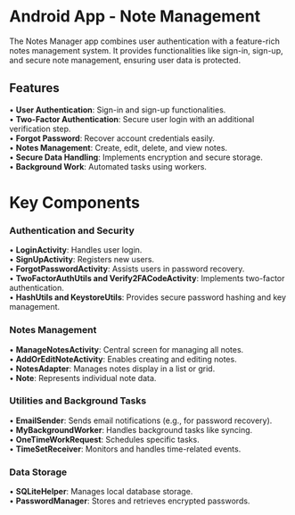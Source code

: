 
# Android App - Note Management

The Notes Manager app combines user authentication with a feature-rich notes management system. It provides functionalities like sign-in, sign-up, and secure note management, ensuring user data is protected.

## Features
• **User Authentication**: Sign-in and sign-up functionalities.  
• **Two-Factor Authentication**: Secure user login with an additional verification step.  
• **Forgot Password**: Recover account credentials easily.  
• **Notes Management**: Create, edit, delete, and view notes.  
• **Secure Data Handling**: Implements encryption and secure storage.  
• **Background Work**: Automated tasks using workers.


# Key Components
### Authentication and Security
• **LoginActivity**: Handles user login.<br>
• **SignUpActivity**: Registers new users.<br>
• **ForgotPasswordActivity**: Assists users in password recovery.<br>
• **TwoFactorAuthUtils and Verify2FACodeActivity**: Implements two-factor authentication.<br>
• **HashUtils and KeystoreUtils**: Provides secure password hashing and key management.<br>

### Notes Management
• **ManageNotesActivity**: Central screen for managing all notes.<br>
• **AddOrEditNoteActivity**: Enables creating and editing notes.<br>
• **NotesAdapter**: Manages notes display in a list or grid.<br>
• **Note**: Represents individual note data.<br>

### Utilities and Background Tasks
• **EmailSender**: Sends email notifications (e.g., for password recovery).<br>
• **MyBackgroundWorker**: Handles background tasks like syncing.<br>
• **OneTimeWorkRequest**: Schedules specific tasks.<br>
• **TimeSetReceiver**: Monitors and handles time-related events.<br>

### Data Storage
• **SQLiteHelper**: Manages local database storage.<br>
• **PasswordManager**: Stores and retrieves encrypted passwords.<br>


